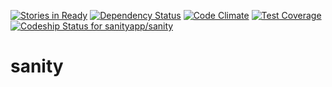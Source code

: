 [![Stories in Ready](https://badge.waffle.io/sanityapp/sanity.png?label=ready&title=Ready)](https://waffle.io/sanityapp/sanity)
[![Dependency Status](https://gemnasium.com/sanityapp/sanity.svg)](https://gemnasium.com/sanityapp/sanity)
[![Code Climate](https://codeclimate.com/github/sanityapp/sanity/badges/gpa.svg)](https://codeclimate.com/github/sanityapp/sanity)
[![Test Coverage](https://codeclimate.com/github/sanityapp/sanity/badges/coverage.svg)](https://codeclimate.com/github/sanityapp/sanity)
[ ![Codeship Status for sanityapp/sanity](https://codeship.io/projects/18136a70-26cd-0132-defb-124a1b6dab88/status)](https://codeship.io/projects/37546)

sanity
======
